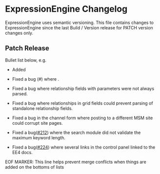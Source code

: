 # ExpressionEngine Changelog

ExpressionEngine uses semantic versioning. This file contains changes to ExpressionEngine since the last Build / Version release for PATCH version changes only.

## Patch Release

Bullet list below, e.g.
   - Added <new feature>
   - Fixed a bug (#<linked issue number>) where <bug behavior>.

   - Fixed a bug where relationship fields with parameters were not always parsed.
   - Fixed a bug where relationships in grid fields could prevent parsing of standalone relationship fields.
   - Fixed a bug in the channel form where posting to a different MSM site could corrupt site pages.
   - Fixed a bug([\#212](https://github.com/ExpressionEngine/ExpressionEngine/issues/212)) where the search module did not validate the maximum keyword length.
   - Fixed a bug([\#224](https://github.com/ExpressionEngine/ExpressionEngine/issues/224)) where several links in the control panel linked to the EE4 docs.

EOF MARKER: This line helps prevent merge conflicts when things are
added on the bottoms of lists
